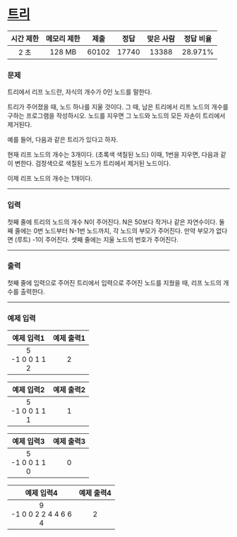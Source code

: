 # [트리](https://www.acmicpc.net/problem/1068)

<div align = center>

| 시간 제한 | 메모리 제한 | 제출  | 정답  | 맞은 사람 | 정답 비율 |
| :-------: | :---------: | :---: | :---: | :-------: | :-------: |
|   2 초    |   128 MB    | 60102 | 17740 |   13388   |  28.971%  |

</div>

### 문제

트리에서 리프 노드란, 자식의 개수가 0인 노드를 말한다.

트리가 주어졌을 때, 노드 하나를 지울 것이다. 그 때, 남은 트리에서 리프 노드의 개수를 구하는 프로그램을 작성하시오. 노드를 지우면 그 노드와 노드의 모든 자손이 트리에서 제거된다.

예를 들어, 다음과 같은 트리가 있다고 하자.

현재 리프 노드의 개수는 3개이다. (초록색 색칠된 노드) 이때, 1번을 지우면, 다음과 같이 변한다. 검정색으로 색칠된 노드가 트리에서 제거된 노드이다.

이제 리프 노드의 개수는 1개이다.

---

### 입력

첫째 줄에 트리의 노드의 개수 N이 주어진다. N은 50보다 작거나 같은 자연수이다. 둘째 줄에는 0번 노드부터 N-1번 노드까지, 각 노드의 부모가 주어진다. 만약 부모가 없다면 (루트) -1이 주어진다. 셋째 줄에는 지울 노드의 번호가 주어진다.

---

### 출력

첫째 줄에 입력으로 주어진 트리에서 입력으로 주어진 노드를 지웠을 때, 리프 노드의 개수를 출력한다.

---

### 예제 입력

|       예제 입력1       | 예제 출력1 |
| :--------------------: | :--------: |
| 5<br/>-1 0 0 1 1<br/>2 |     2      |

|       예제 입력2       | 예제 출력2 |
| :--------------------: | :--------: |
| 5<br/>-1 0 0 1 1<br/>1 |     1      |

|       예제 입력3       | 예제 출력3 |
| :--------------------: | :--------: |
| 5<br/>-1 0 0 1 1<br/>0 |     0      |

|           예제 입력4           | 예제 출력4 |
| :----------------------------: | :--------: |
| 9<br/>-1 0 0 2 2 4 4 6 6<br/>4 |     2      |
